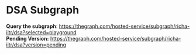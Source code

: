 # DSA Subgraph

**Query the subgraph**: https://thegraph.com/hosted-service/subgraph/richa-iitr/dsa?selected=playground <br>
**Pending Version:** https://thegraph.com/hosted-service/subgraph/richa-iitr/dsa?version=pending
